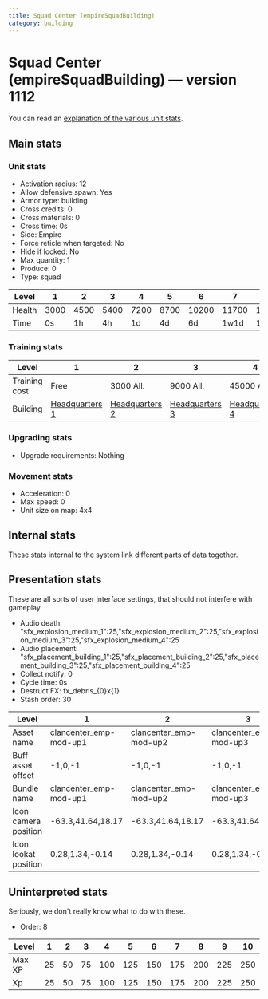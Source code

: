 ```yaml
---
title: Squad Center (empireSquadBuilding)
category: building
---
```


# Squad Center (empireSquadBuilding) — version 1112

You can read an [explanation  of the various unit stats](unitexplained.md).

## Main stats

### Unit stats

  * Activation radius: 12
  * Allow defensive spawn: Yes
  * Armor type: building
  * Cross credits: 0
  * Cross materials: 0
  * Cross time: 0s
  * Side: Empire
  * Force reticle when targeted: No
  * Hide if locked: No
  * Max quantity: 1
  * Produce: 0
  * Type: squad

|Level |1   |2   |3   |4   |5   |6    |7    |8    |9    |10   |
|------|----|----|----|----|----|-----|-----|-----|-----|-----|
|Health|3000|4500|5400|7200|8700|10200|11700|13200|14700|16200|
|Time  |0s  |1h  |4h  |1d  |4d  |6d   |1w1d |1w3d |1w5d |2w   |


### Training stats

|Level        |1                              |2                              |3                              |4                              |5                              |6                              |7                              |8                              |9                              |10                              |
|-------------|-------------------------------|-------------------------------|-------------------------------|-------------------------------|-------------------------------|-------------------------------|-------------------------------|-------------------------------|-------------------------------|--------------------------------|
|Training cost|Free                           |3000 All.                      |9000 All.                      |45000 All.                     |135000 All.                    |275000 All.                    |750000 All.                    |900000 All.                    |1350000 All.                   |3600000 All.                    |
|Building     |[Headquarters 1](empireHQ.html)|[Headquarters 2](empireHQ.html)|[Headquarters 3](empireHQ.html)|[Headquarters 4](empireHQ.html)|[Headquarters 5](empireHQ.html)|[Headquarters 6](empireHQ.html)|[Headquarters 7](empireHQ.html)|[Headquarters 8](empireHQ.html)|[Headquarters 9](empireHQ.html)|[Headquarters 10](empireHQ.html)|


### Upgrading stats

  * Upgrade requirements: Nothing

### Movement stats

  * Acceleration: 0
  * Max speed: 0
  * Unit size on map: 4x4

## Internal stats

These stats internal to the system link different parts of data together.


## Presentation stats

These are all sorts of user interface settings, that should not interfere with gameplay.

  * Audio death: "sfx_explosion_medium_1":25,"sfx_explosion_medium_2":25,"sfx_explosion_medium_3":25,"sfx_explosion_medium_4":25
  * Audio placement: "sfx_placement_building_1":25,"sfx_placement_building_2":25,"sfx_placement_building_3":25,"sfx_placement_building_4":25
  * Collect notify: 0
  * Cycle time: 0s
  * Destruct FX: fx_debris_{0}x{1}
  * Stash order: 30

|Level               |1                     |2                     |3                     |4                     |5                     |6                     |7                     |8                     |9-10                  |
|--------------------|----------------------|----------------------|----------------------|----------------------|----------------------|----------------------|----------------------|----------------------|----------------------|
|Asset name          |clancenter_emp-mod-up1|clancenter_emp-mod-up2|clancenter_emp-mod-up3|clancenter_emp-mod-up4|clancenter_emp-mod-up5|clancenter_emp-mod-up6|clancenter_emp-mod-up7|clancenter_emp-mod-up8|clancenter_emp-mod-up9|
|Buff asset offset   |-1,0,-1               |-1,0,-1               |-1,0,-1               |-1,0,-1               |-1.4,0,-1.4           |-2,-0.2,-2            |-1.8,-1.2,-1.8        |-1.8,-1.2,-1.8        |-1.8,-1.2,-1.8        |
|Bundle name         |clancenter_emp-mod-up1|clancenter_emp-mod-up2|clancenter_emp-mod-up3|clancenter_emp-mod-up4|clancenter_emp-mod-up5|clancenter_emp-mod-up6|clancenter_emp-mod-up7|clancenter_emp-mod-up8|clancenter_emp-mod-up9|
|Icon camera position|-63.3,41.64,18.17     |-63.3,41.64,18.17     |-63.3,41.64,18.17     |-62.18,41.51,17.84    |-62.18,41.51,17.84    |-62.18,41.51,17.84    |-50.51,41.92,41.7     |-65.86,36.04,-2.01    |-65.86,36.04,-2.01    |
|Icon lookat position|0.28,1.34,-0.14       |0.28,1.34,-0.14       |0.28,1.34,-0.14       |0.48,1.8,-0.19        |0.48,1.8,-0.19        |0.48,1.8,-0.19        |0.28,1.29,-0.14       |1.03,1.96,-0.07       |1.03,1.96,-0.07       |


## Uninterpreted stats

Seriously, we don't really know what to do with these.

  * Order: 8

|Level |1 |2 |3 |4  |5  |6  |7  |8  |9  |10 |
|------|--|--|--|---|---|---|---|---|---|---|
|Max XP|25|50|75|100|125|150|175|200|225|250|
|Xp    |25|50|75|100|125|150|175|200|225|250|


